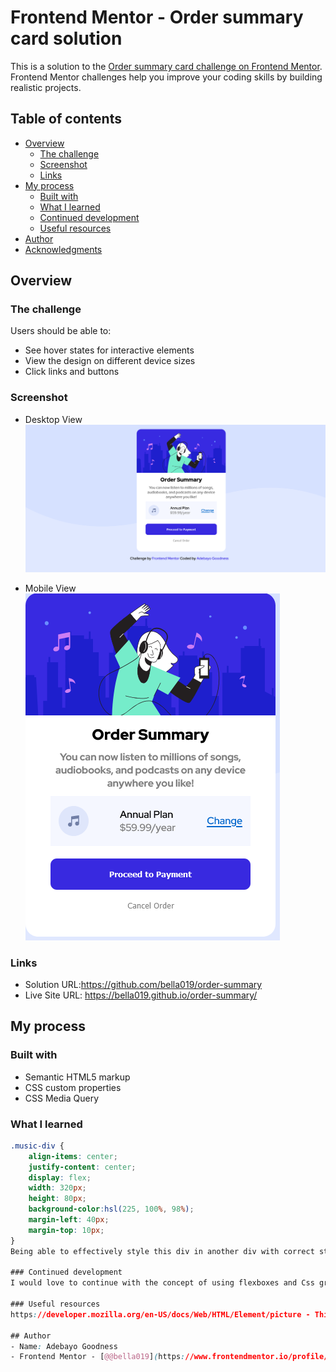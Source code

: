 # Frontend Mentor - Order summary card solution

This is a solution to the [Order summary card challenge on Frontend Mentor](https://www.frontendmentor.io/challenges/order-summary-component-QlPmajDUj). Frontend Mentor challenges help you improve your coding skills by building realistic projects. 

## Table of contents

- [Overview](#overview)
  - [The challenge](#the-challenge)
  - [Screenshot](#screenshot)
  - [Links](#links)
- [My process](#my-process)
  - [Built with](#built-with)
  - [What I learned](#what-i-learned)
  - [Continued development](#continued-development)
  - [Useful resources](#useful-resources)
- [Author](#author)
- [Acknowledgments](#acknowledgments)

## Overview

### The challenge

Users should be able to:

- See hover states for interactive elements
- View the design on different device sizes
- Click links and buttons
### Screenshot
- Desktop View 
![Alt text](Screenshot%202023-03-01%20at%2021-58-03%20Order%20Summary%20Front-end%20Mentor.png)

- Mobile View
![Alt text](Screenshot%202023-03-01%20at%2022-52-23%20Order%20Summary%20Front-end%20Mentor.png)


### Links

- Solution URL:https://github.com/bella019/order-summary
- Live Site URL: https://bella019.github.io/order-summary/

## My process

### Built with

- Semantic HTML5 markup
- CSS custom properties
- CSS Media Query

### What I learned

```Css
.music-div {
    align-items: center;
    justify-content: center;
    display: flex;
    width: 320px;
    height: 80px;
    background-color:hsl(225, 100%, 98%);
    margin-left: 40px;
    margin-top: 10px;
}
Being able to effectively style this div in another div with correct style 

### Continued development
I would love to continue with the concept of using flexboxes and Css grid properities

### Useful resources
https://developer.mozilla.org/en-US/docs/Web/HTML/Element/picture - This helped with picture inserting

## Author
- Name: Adebayo Goodness
- Frontend Mentor - [@@bella019](https://www.frontendmentor.io/profile/@bella019)

